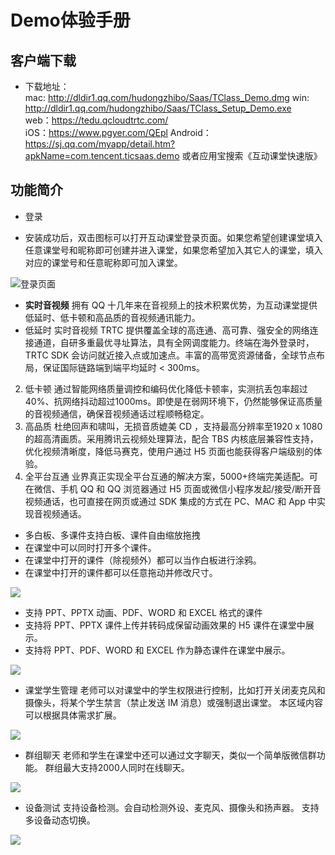 # Demo体验手册

## 客户端下载
* 下载地址：      
	mac: http://dldir1.qq.com/hudongzhibo/Saas/TClass_Demo.dmg
    win: http://dldir1.qq.com/hudongzhibo/Saas/TClass_Setup_Demo.exe         
	web：https://tedu.qcloudtrtc.com/   
    iOS：https://www.pgyer.com/QEpl 
    Android：https://sj.qq.com/myapp/detail.htm?apkName=com.tencent.ticsaas.demo
             或者应用宝搜索《互动课堂快速版》

## 功能简介

- 登录

 - 安装成功后，双击图标可以打开互动课堂登录页面。如果您希望创建课堂填入任意课堂号和昵称即可创建并进入课堂，如果您希望加入其它人的课堂，填入对应的课堂号和任意昵称即可加入课堂。

![登录页面](https://main.qcloudimg.com/raw/f16c3b49742b165abcc63302885750ad.png)

-  **实时音视频** 拥有 QQ 十几年来在音视频上的技术积累优势，为互动课堂提供低延时、低卡顿和高品质的音视频通讯能力。
 - 低延时
 实时音视频 TRTC 提供覆盖全球的高连通、高可靠、强安全的网络连接通道，自研多重最优寻址算法，具有全网调度能力。终端在海外登录时，TRTC SDK 会访问就近接入点或加速点。丰富的高带宽资源储备，全球节点布局，保证国际链路端到端平均延时 < 300ms。 
 2. 低卡顿
通过智能网络质量调控和编码优化降低卡顿率，实测抗丢包率超过40%、抗网络抖动超过1000ms。即使是在弱网环境下，仍然能够保证高质量的音视频通信，确保音视频通话过程顺畅稳定。
 3. 高品质
杜绝回声和啸叫，无损音质媲美 CD ，支持最高分辨率至1920 x 1080的超高清画质。采用腾讯云视频处理算法，配合 TBS 内核底层兼容性支持，优化视频清晰度，降低马赛克，使用户通过 H5 页面也能获得客户端级别的体验。
 4. 全平台互通
业界真正实现全平台互通的解决方案，5000+终端完美适配。可在微信、手机 QQ 和 QQ 浏览器通过 H5 页面或微信小程序发起/接受/断开音视频通话，也可直接在网页或通过 SDK 集成的方式在 PC、MAC 和 App 中实现音视频通话。

- 多白板、多课件支持白板、课件自由缩放拖拽
 -  在课堂中可以同时打开多个课件。
 - 在课堂中打开的课件（除视频外）都可以当作白板进行涂鸦。 
 - 在课堂中打开的课件都可以任意拖动并修改尺寸。

![](http://dldir1.qq.com/hudongzhibo/saas/白板.gif)

- 支持 PPT、PPTX 动画、PDF、WORD 和 EXCEL 格式的课件
 -  支持将 PPT、PPTX 课件上传并转码成保留动画效果的 H5 课件在课堂中展示。
 - 支持将 PPT、PDF、WORD 和 EXCEL 作为静态课件在课堂中展示。

![](http://dldir1.qq.com/hudongzhibo/saas/动画.gif)

- 课堂学生管理
老师可以对课堂中的学生权限进行控制，比如打开关闭麦克风和摄像头，将某个学生禁言（禁止发送 IM 消息）或强制退出课堂。
本区域内容可以根据具体需求扩展。

![](https://main.qcloudimg.com/raw/7a198380117363ac913ce8a76e96257b.png)

- 群组聊天
老师和学生在课堂中还可以通过文字聊天，类似一个简单版微信群功能。
群组最大支持2000人同时在线聊天。

![](http://dldir1.qq.com/hudongzhibo/saas/聊天.gif)

- 设备测试
支持设备检测。会自动检测外设、麦克风、摄像头和扬声器。
支持多设备动态切换。

 ![](https://main.qcloudimg.com/raw/8203e127fbd442c9cb9c9e3f313b4b2f.png)
